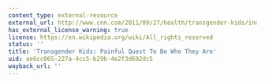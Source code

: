 ```yaml
---
content_type: external-resource
external_url: http://www.cnn.com/2011/09/27/health/transgender-kids/index.html
has_external_license_warning: true
license: https://en.wikipedia.org/wiki/All_rights_reserved
status: ''
title: 'Transgender Kids: Painful Quest To Be Who They Are'
uid: ae6cc065-227a-4cc5-b29b-4e2f3d692dc5
wayback_url: ''
---
```

